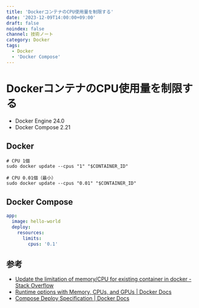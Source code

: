 ```yaml
---
title: 'DockerコンテナのCPU使用量を制限する'
date: '2023-12-09T14:00:00+09:00'
draft: false
noindex: false
channel: 技術ノート
category: Docker
tags:
  - Docker
  - 'Docker Compose'
---
```

# DockerコンテナのCPU使用量を制限する

- Docker Engine 24.0
- Docker Compose 2.21

## Docker

```shell
# CPU 1個
sudo docker update --cpus "1" "$CONTAINER_ID"

# CPU 0.01個（最小）
sudo docker update --cpus "0.01" "$CONTAINER_ID"
```

## Docker Compose

```yaml
app:
  image: hello-world
  deploy:
    resources:
      limits:
        cpus: '0.1'
```

## 参考

- [Update the limitation of memory/CPU for existing container in docker - Stack Overflow](https://stackoverflow.com/questions/34654697/update-the-limitation-of-memory-cpu-for-existing-container-in-docker)
- [Runtime options with Memory, CPUs, and GPUs | Docker Docs](https://docs.docker.com/config/containers/resource_constraints/#configure-the-default-cfs-scheduler)
- [Compose Deploy Specification | Docker Docs](https://docs.docker.com/compose/compose-file/deploy/#resources)
